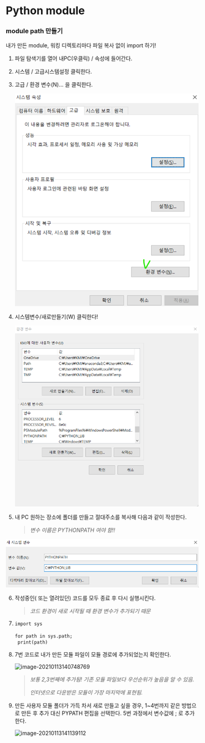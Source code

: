 # Python module

### module path 만들기

내가 만든 module, 워킹 디렉토리마다 파일 복사 없이 import 하기!

1. 파일 탐색기를 열어 내PC(우클릭) / 속성에 들어간다.

2. 시스템 / 고급시스템설정 클릭한다.

3. 고급 / 환경 변수(N)... 을 클릭한다.

   ![image-20210113140036870](ex_module.assets/image-20210113140036870.png)

4. 시스템변수/새로만들기(W) 클릭한다!

   ![image-20210113140201737](ex_module.assets/image-20210113140201737.png)

5. 내 PC 원하는 장소에 폴더를 만들고 절대주소를 복사해 다음과 같이 작성한다. 

   > *변수 이름은 PYTHONPATH 여야 함!!*

![image-20210113140134477](ex_module.assets/image-20210113140134477.png)

6. 작성중인( 또는 열려있던) 코드를 모두 종료 후 다시 실행시킨다. 

   > *코드 환경이 새로 시작될 때 환경 변수가 추가되기 때문*

7. ```
   import sys
   
   for path in sys.path;
   	print(path)
   ```

8. 7번 코드로 내가 만든 모듈 파일이 모듈 경로에 추가되었는지 확인한다.

   ![image-20210113140748769](ex_module.assets/image-20210113140748769.png)

   > *보통 2,3번째에 추가됨! 기존 모듈 파일보다 우선순위가 높음을 알 수 있음.*
   >
   > *인터넷으로 다운받은 모듈이 가장 마지막에 표현됨.*

9. 만든 사용자 모듈 폴더가 가득 차서 새로 만들고 싶을 경우, 1~4번까지 같은 방법으로 만든 후 추가 대신 PYPATH 편집을 선택한다.  5번 과정에서 변수값에 ; 로 추가한다.

   ![image-20210113141139112](ex_module.assets/image-20210113141139112.png)